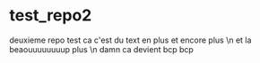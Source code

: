 # test_repo2
deuxieme repo test
ca c'est du text en plus 
et encore plus 
\n 
et la beaouuuuuuuup plus 
\n 
damn ca devient bcp bcp 
